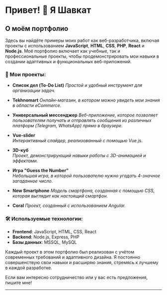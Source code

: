 # Привет! 👋 Я Шавкат

## О моём портфолио

Здесь вы найдёте примеры моих работ как веб-разработчика, включая проекты с использованием **JavaScript**, **HTML**, **CSS**, **PHP**, **React** и **Node.js**. Моё портфолио включает как учебные, так и профессиональные проекты, чтобы продемонстрировать мои навыки в создании адаптивных и функциональных веб-приложений.

### 🚀 Мои проекты:

- **Список дел (To-Do List)**
  _Простой и удобный инструмент для организации задач._

- **Tekhnomart**
  _Онлайн-магазин, в котором можно увидеть мои знания в области eCommerce._

- **Универсальный мессенджер**
  _Веб-приложение, которое позволяет пользователям получать и отправлять сообщения из различных платформ (Telegram, WhatsApp) прямо в браузере._

- **Vue-slider**  
  _Интерактивный слайдер, реализованный с помощью Vue.js._

- **3D-куб**  
  _Проект, демонстрирующий навыки работы с 3D-анимацией и эффектами._

- **Игра "Guess the Number"**  
  _Небольшая игра, в которой пользователю нужно угадать 4-значное загаданное число._

- **New Smartphone**
  _Модель смартфона, созданная с помощью CSS, которая выглядит как настоящий смартфон._

- **Coral**
  _Проект, созданный с использованием Angular._

### 🛠 Используемые технологии:

- **Frontend**: JavaScript, HTML, CSS, React
- **Backend**: Node.js, Express, PHP
- **Базы данных**: MSSQL, MySQL

Каждый проект в этом портфолио был реализован с учётом современных требований и адаптивного дизайна. Я постоянно совершенствую свои навыки и расширяю знания, стремясь к лучшему в каждой разработке.

Если вам интересно сотрудничество или у вас есть предложения, пишите мне!

---